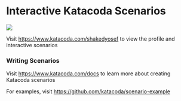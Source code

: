# Interactive Katacoda Scenarios

[![](http://shields.katacoda.com/katacoda/shakedyosef/count.svg)](https://www.katacoda.com/shakedyosef "Get your profile on Katacoda.com")

Visit https://www.katacoda.com/shakedyosef to view the profile and interactive scenarios

### Writing Scenarios
Visit https://www.katacoda.com/docs to learn more about creating Katacoda scenarios

For examples, visit https://github.com/katacoda/scenario-example
